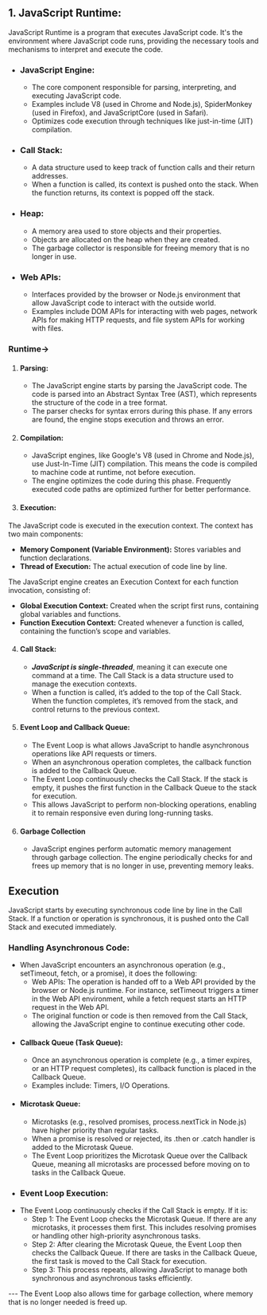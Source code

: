 ## 1. JavaScript Runtime:
JavaScript Runtime is a program that executes JavaScript code. It's the environment where JavaScript code runs, providing the necessary tools and mechanisms to interpret and execute the code.

- ### JavaScript Engine:
    - The core component responsible for parsing, interpreting, and executing JavaScript code.
    - Examples include V8 (used in Chrome and Node.js), SpiderMonkey (used in Firefox), and JavaScriptCore (used in Safari).   
    - Optimizes code execution through techniques like just-in-time (JIT) compilation.
- ### Call Stack:
    - A data structure used to keep track of function calls and their return addresses.
    - When a function is called, its context is pushed onto the stack. When the function returns, its context is popped off the stack.
- ### Heap:
    - A memory area used to store objects and their properties.
    - Objects are allocated on the heap when they are created.
    - The garbage collector is responsible for freeing memory that is no longer in use.
-  ### Web APIs:
    - Interfaces provided by the browser or Node.js environment that allow JavaScript code to interact with the outside world.
    - Examples include DOM APIs for interacting with web pages, network APIs for making HTTP requests, and file system APIs for working with files.

### Runtime->
1. ####  **Parsing:**
    - The JavaScript engine starts by parsing the JavaScript code. The code is parsed into an Abstract Syntax Tree (AST), which represents the structure of the code in a tree format.
    - The parser checks for syntax errors during this phase. If any errors are found, the engine stops execution and throws an error.
2. #### **Compilation:**
    - JavaScript engines, like Google's V8 (used in Chrome and Node.js), use Just-In-Time (JIT) compilation. This means the code is compiled to machine code at runtime, not before execution.
    - The engine optimizes the code during this phase. Frequently executed code paths are optimized further for better performance.
3. #### **Execution:**
The JavaScript code is executed in the execution context. The context has two main components:

- **Memory Component (Variable Environment):** Stores variables and function declarations.
- **Thread of Execution:** The actual execution of code line by line.

The JavaScript engine creates an Execution Context for each function invocation, consisting of:

- **Global Execution Context:** Created when the script first runs, containing global variables and functions.
- **Function Execution Context:** Created whenever a function is called, containing the function’s scope and variables.

4. #### **Call Stack:**
    - ***JavaScript is single-threaded***, meaning it can execute one command at a time. The Call Stack is a data structure used to manage the execution contexts.
    - When a function is called, it’s added to the top of the Call Stack. When the function completes, it’s removed from the stack, and control returns to the previous context.
5. #### **Event Loop and Callback Queue:**
    - The Event Loop is what allows JavaScript to handle asynchronous operations like API requests or timers.
    - When an asynchronous operation completes, the callback function is added to the Callback Queue.
    - The Event Loop continuously checks the Call Stack. If the stack is empty, it pushes the first function in the Callback Queue to the stack for execution.
    - This allows JavaScript to perform non-blocking operations, enabling it to remain responsive even during long-running tasks.
6. #### **Garbage Collection**
    - JavaScript engines perform automatic memory management through garbage collection. The engine periodically checks for and frees up memory that is no longer in use, preventing memory leaks.

## Execution

JavaScript starts by executing synchronous code line by line in the Call Stack.
If a function or operation is synchronous, it is pushed onto the Call Stack and executed immediately.
###  Handling Asynchronous Code:
- When JavaScript encounters an asynchronous operation (e.g., setTimeout, fetch, or a promise), it does the following:
    - Web APIs: The operation is handed off to a Web API provided by the browser or Node.js runtime. For instance, setTimeout triggers a timer in the Web API environment, while a fetch request starts an HTTP request in the Web API.
    - The original function or code is then removed from the Call Stack, allowing the JavaScript engine to continue executing other code.
- ####  Callback Queue (Task Queue):
    - Once an asynchronous operation is complete (e.g., a timer expires, or an HTTP request completes), its callback function is placed in the Callback Queue.
    - Examples include: Timers, I/O Operations.
- ####  Microtask Queue:
    - Microtasks (e.g., resolved promises, process.nextTick in Node.js) have higher priority than regular tasks.
    - When a promise is resolved or rejected, its .then or .catch handler is added to the Microtask Queue.
    - The Event Loop prioritizes the Microtask Queue over the Callback Queue, meaning all microtasks are processed before moving on to tasks in the Callback Queue.
- ### Event Loop Execution:
- The Event Loop continuously checks if the Call Stack is empty. If it is:
    - Step 1: The Event Loop checks the Microtask Queue. If there are any microtasks, it processes them first. This includes resolving promises or handling other high-priority asynchronous tasks.
    - Step 2: After clearing the Microtask Queue, the Event Loop then checks the Callback Queue. If there are tasks in the Callback Queue, the first task is moved to the Call Stack for execution. 
    - Step 3: This process repeats, allowing JavaScript to manage both synchronous and asynchronous tasks efficiently.

--- The Event Loop also allows time for garbage collection, where memory that is no longer needed is freed up.